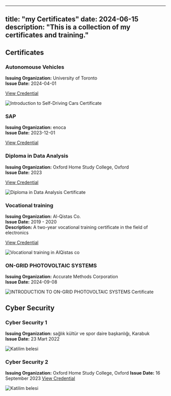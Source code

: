 ---
title: "my Certificates"
date: 2024-06-15
description: "This is a collection of my certificates and training."
 ---


## Certificates

### Autonomouse Vehicles
**Issuing Organization:** University of Toronto  
**Issue Date:** 2024-04-01

[View Credential](https://www.coursera.org/account/accomplishments/verify/XD6FYG8MLU8M)

![Introduction to Self-Driving Cars Certificate](cer_5)

### SAP
**Issuing Organization:** enoca  
**Issue Date:** 2023-12-01

[View Credential](https://www.coursera.org/account/accomplishments/verify/XD6FYG8MLU8M)

### Diploma in Data Analysis
**Issuing Organization:** Oxford Home Study College, Oxford  
**Issue Date:** 2023

[View Credential](https://www.coursera.org/account/accomplishments/verify/XD6FYG8MLU8M)

![Diploma in Data Analysis Certificate](cer_4.jpg)


### Vocational training 
**Issuing Organization:** Al-Qistas Co.  
**Issue Date:** 2019 - 2020  
**Description:** A two-year vocational training certificate in the field of electronics

[View Credential](https://www.coursera.org/account/accomplishments/verify/XD6FYG8MLU8M)

![Vocational training in AlQistas co](cer_2.jpg)



### ON-GRID PHOTOVOLTAIC SYSTEMS
**Issuing Organization:** Accurate Methods Corporation  
**Issue Date:** 2024-09-08

![INTRODUCTION TO ON-GRID PHOTOVOLTAIC SYSTEMS Certificate](cer_5.jpg)

## Cyber Security
### Cyber Security 1
**Issuing Organization:** sağlık kültür ve spor daire başkanlığı, Karabuk  
**Issue Date:** 23 Mart 2022

![Katilim belesi ](cer_1.jpg)

### Cyber Security 2
**Issuing Organization:** Oxford Home Study College, Oxford
**Issue Date:** 16 September 2023
[View Credential](https://www.coursera.org/account/accomplishments/verify/XD6FYG8MLU8M)

![Katilim belesi ](cer_5.jpg)
